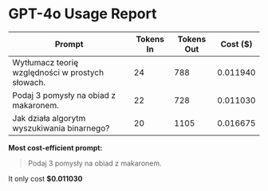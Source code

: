 # GPT-4o Usage Report

| Prompt | Tokens In | Tokens Out | Cost ($) |
|--------|------------|-------------|----------|
| Wytłumacz teorię względności w prostych słowach. | 24 | 788 | 0.011940 |
| Podaj 3 pomysły na obiad z makaronem. | 22 | 728 | 0.011030 |
| Jak działa algorytm wyszukiwania binarnego? | 20 | 1105 | 0.016675 |

**Most cost-efficient prompt:**

> Podaj 3 pomysły na obiad z makaronem.

It only cost **$0.011030**
